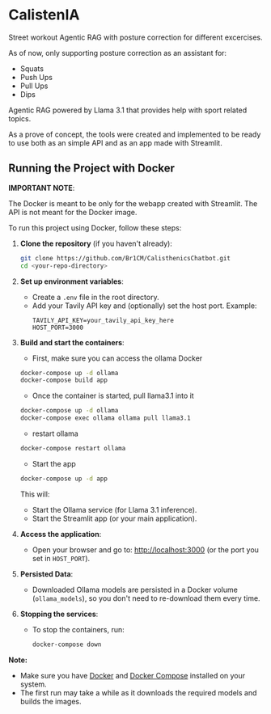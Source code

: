 # CalistenIA
Street workout Agentic RAG with posture correction for different excercises.

As of now, only supporting posture correction as an assistant for:
 - Squats
 - Push Ups
 - Pull Ups
 - Dips

Agentic RAG powered by Llama 3.1 that provides help with sport related topics.

As a prove of concept, the tools were created and implemented to be ready to use both as an simple API and as an app made with Streamlit.

## Running the Project with Docker

**IMPORTANT NOTE**:

The Docker is meant to be only for the webapp created with Streamlit. The API is not meant for the Docker image.

To run this project using Docker, follow these steps:

1. **Clone the repository** (if you haven't already):

   ```bash
   git clone https://github.com/Br1CM/CalisthenicsChatbot.git
   cd <your-repo-directory>
   ```

2. **Set up environment variables**:

   - Create a `.env` file in the root directory.
   - Add your Tavily API key and (optionally) set the host port. Example:
     ```
     TAVILY_API_KEY=your_tavily_api_key_here
     HOST_PORT=3000
     ```

3. **Build and start the containers**:

   - First, make sure you can access the ollama Docker 

   ```bash
   docker-compose up -d ollama
   docker-compose build app
   ```

   - Once the container is started, pull llama3.1 into it

   ```bash
   docker-compose up -d ollama
   docker-compose exec ollama ollama pull llama3.1
   ```
   - restart ollama

   ```bash
   docker-compose restart ollama
   ```

   - Start the app
   
   ```bash
   docker-compose up -d app
   ```

   This will:
   - Start the Ollama service (for Llama 3.1 inference).
   - Start the Streamlit app (or your main application).

4. **Access the application**:

   - Open your browser and go to: [http://localhost:3000](http://localhost:3000) (or the port you set in `HOST_PORT`).

5. **Persisted Data**:

   - Downloaded Ollama models are persisted in a Docker volume (`ollama_models`), so you don't need to re-download them every time.

6. **Stopping the services**:

   - To stop the containers, run:
     ```bash
     docker-compose down
     ```

**Note:**  
- Make sure you have [Docker](https://docs.docker.com/get-docker/) and [Docker Compose](https://docs.docker.com/compose/install/) installed on your system.
- The first run may take a while as it downloads the required models and builds the images.

